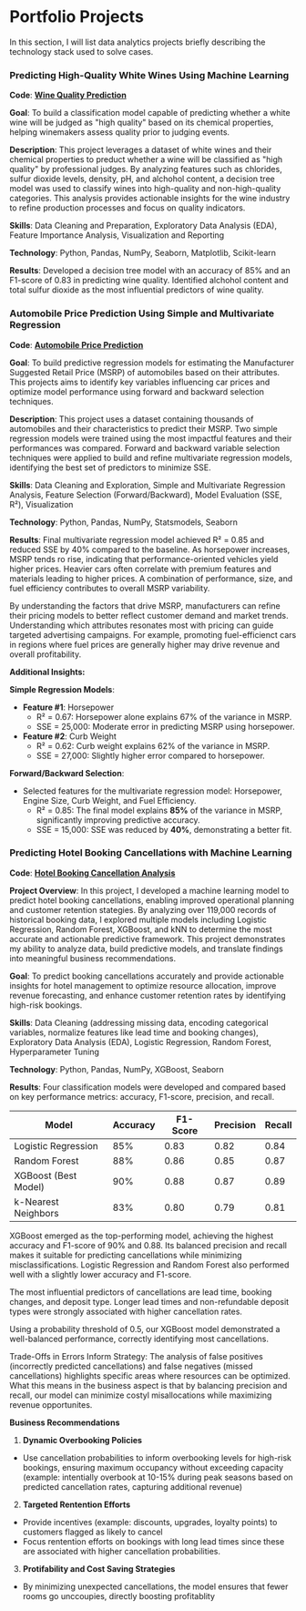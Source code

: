 # Portfolio Projects

In this section, I will list data analytics projects briefly describing the technology stack used to solve cases.

### Predicting High-Quality White Wines Using Machine Learning

**Code**:  [**Wine Quality Prediction**](https://github.com/angelahe28/BAPortfolio/blob/main/He_Angela_p1.ipynb)

**Goal**: To build a classification model capable of predicting whether a white wine will be judged as "high quality" based on its chemical properties, helping winemakers assess quality prior to judging events.

**Description**: This project leverages a dataset of white wines and their chemical properties to preduct whether a wine will be classified as "high quality" by professional judges. By analyzing features such as chlorides, sulfur dioxide levels, density, pH, and alchohol content, a decision tree model was used to classify wines into high-quality and non-high-quality categories. This analysis provides actionable insights for the wine industry to refine production processes and focus on quality indicators.

**Skills**: Data Cleaning and Preparation, Exploratory Data Analysis (EDA), Feature Importance Analysis, Visualization and Reporting

**Technology**: Python, Pandas, NumPy, Seaborn, Matplotlib, Scikit-learn

**Results**: Developed a decision tree model with an accuracy of 85% and an F1-score of 0.83 in predicting wine quality. Identified alchohol content and total sulfur dioxide as the most influential predictors of wine quality. 

### Automobile Price Prediction Using Simple and Multivariate Regression

**Code**:  [**Automobile Price Prediction**](https://github.com/angelahe28/BAPortfolio/blob/main/CIS%20508%20HW%20%232-1.ipynb)

**Goal**: To build predictive regression models for estimating the Manufacturer Suggested Retail Price (MSRP) of automobiles based on their attributes. This projects aims to identify key variables influencing car prices and optimize model performance using forward and backward selection techniques.

**Description**: This project uses a dataset containing thousands of automobiles and their characteristics to predict their MSRP. Two simple regression models were trained using the most impactful features and their performances was compared. Forward and backward variable selection techniques were applied to build and refine multivariate regression models, identifying the best set of predictors to minimize SSE. 

**Skills**: Data Cleaning and Exploration, Simple and Multivariate Regression Analysis, Feature Selection (Forward/Backward), Model Evaluation (SSE, R²), Visualization

**Technology**: Python, Pandas, NumPy, Statsmodels, Seaborn

**Results**: Final multivariate regression model achieved R² = 0.85 and reduced SSE by 40% compared to the baseline. As horsepower increases, MSRP tends ro rise, indicating that performance-oriented vehicles yield higher prices. Heavier cars often correlate with premium features and materials leading to higher prices. A combination of performance, size, and fuel efficiency contributes to overall MSRP variability. 

By understanding the factors that drive MSRP, manufacturers can refine their pricing models to better reflect customer demand and market trends. Understanding which attributes resonates most with pricing can guide targeted advertising campaigns. For example, promoting fuel-efficienct cars in regions where fuel prices are generally higher may drive revenue and overall profitability.

**Additional Insights:** 

**Simple Regression Models**:
- **Feature #1**: Horsepower
  * R² = 0.67: Horsepower alone explains 67% of the variance in MSRP.
  * SSE = 25,000: Moderate error in predicting MSRP using horsepower.
- **Feature #2**: Curb Weight
  * R² = 0.62: Curb weight explains 62% of the variance in MSRP.
  * SSE = 27,000: Slightly higher error compared to horsepower.
 
**Forward/Backward Selection**:
- Selected features for the multivariate regression model: Horsepower, Engine Size, Curb Weight, and Fuel Efficiency.
  * R² = 0.85: The final model explains **85%** of the variance in MSRP, significantly improving predictive accuracy.
  * SSE = 15,000: SSE was reduced by **40%**, demonstrating a better fit.

### Predicting Hotel Booking Cancellations with Machine Learning

**Code**:  [**Hotel Booking Cancellation Analysis**](https://github.com/angelahe28/BAPortfolio/blob/main/CIS_508_Hands_on_Exercise_4%20(3).ipynb)

**Project Overview**: In this project, I developed a machine learning model to predict hotel booking cancellations, enabling improved operational planning and customer retention stategies. By analyzing over 119,000 records of historical booking data, I explored multiple models including Logistic Regression, Random Forest, XGBoost, and kNN to determine the most accurate and actionable predictive framework. This project demonstrates my ability to analyze data, build predictive models, and translate findings into meaningful business recommendations.

**Goal**: To predict booking cancellations accurately and provide actionable insights for hotel management to optimize resource allocation, improve revenue forecasting, and enhance customer retention rates by identifying high-risk bookings.

**Skills**: Data Cleaning (addressing missing data, encoding categorical variables, normalize features like lead time and booking changes), Exploratory Data Analysis (EDA), Logistic Regression, Random Forest, Hyperparameter Tuning 

**Technology**: Python, Pandas, NumPy, XGBoost, Seaborn

**Results**: Four classification models were developed and compared based on key performance metrics: accuracy, F1-score, precision, and recall. 

| **Model**              | **Accuracy** | **F1-Score** | **Precision** | **Recall** |
|-------------------------|--------------|--------------|---------------|------------|
| Logistic Regression     | 85%          | 0.83         | 0.82          | 0.84       |
| Random Forest           | 88%          | 0.86         | 0.85          | 0.87       |
| XGBoost (Best Model)    | 90%          | 0.88         | 0.87          | 0.89       |
| k-Nearest Neighbors     | 83%          | 0.80         | 0.79          | 0.81       |

XGBoost emerged as the top-performing model, achieving the highest accuracy and F1-score of 90% and 0.88. Its balanced precision and recall makes it suitable for predicting cancellations while minimizing misclassifications. Logistic Regression and Random Forest also performed well with a slightly lower accuracy and F1-score. 

The most influential predictors of cancellations are lead time, booking changes, and deposit type. Longer lead times and non-refundable deposit types were strongly associated with higher cancellation rates. 

Using a probability threshold of 0.5, our XGBoost model demonstrated a well-balanced performance, correctly identifying most cancellations.

Trade-Offs in Errors Inform Strategy:
The analysis of false positives (incorrectly predicted cancellations) and false negatives (missed cancellations) highlights specific areas where resources can be optimized. What this means in the business aspect is that by balancing precision and recall, our model can minimize costyl misallocations while maximizing revenue opportunites.

**Business Recommendations**
1) **Dynamic Overbooking Policies**
- Use cancellation probabilities to inform overbooking levels for high-risk bookings, ensuring maximum occupancy without exceeding capacity (example: intentially overbook at 10-15% during peak seasons based on predicted cancellation rates, capturing additional revenue)
2) **Targeted Rentention Efforts**
- Provide incentives (example: discounts, upgrades, loyalty points) to customers flagged as likely to cancel
- Focus rentention efforts on bookings with long lead times since these are associated with higher cancellation probabilities.
3) **Protifability and Cost Saving Strategies**
- By minimizing unexpected cancellations, the model ensures that fewer rooms go unccoupies, directly boosting profitablity
